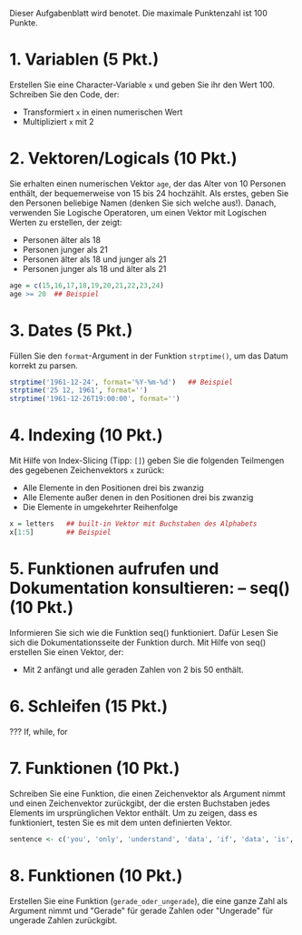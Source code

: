 Dieser Aufgabenblatt wird benotet. Die maximale Punktenzahl ist 100 Punkte. 

# 1. Variablen (5 Pkt.)

Erstellen Sie eine Character-Variable `x` und geben Sie ihr den Wert 100. Schreiben Sie den Code, der: 

* Transformiert `x` in einen numerischen Wert
* Multipliziert `x` mit 2

# 2. Vektoren/Logicals (10 Pkt.)

Sie erhalten einen numerischen Vektor `age`, der das Alter von 10 Personen enthält, der bequemerweise von 15 bis 24 hochzählt. Als erstes, geben Sie den Personen beliebige Namen (denken Sie sich welche aus!). Danach, verwenden Sie Logische Operatoren, um einen Vektor mit Logischen Werten zu erstellen, der zeigt:

* Personen älter als 18
* Personen junger als 21
* Personen älter als 18 und junger als 21
* Personen junger als 18 und älter als 21

```r 
age = c(15,16,17,18,19,20,21,22,23,24)
age >= 20  ## Beispiel
```

# 3. Dates (5 Pkt.)

Füllen Sie den `format`-Argument in der Funktion `strptime()`, um das Datum korrekt zu parsen. 

```r
strptime('1961-12-24', format='%Y-%m-%d')   ## Beispiel 
strptime('25 12, 1961', format='')
strptime('1961-12-26T19:00:00', format='')
```

# 4. Indexing (10 Pkt.)

Mit Hilfe von Index-Slicing (Tipp: `[]`) geben Sie die folgenden Teilmengen des gegebenen Zeichenvektors `x` zurück: 

* Alle Elemente in den Positionen drei bis zwanzig
* Alle Elemente außer denen in den Positionen drei bis zwanzig
* Die Elemente in umgekehrter Reihenfolge

```r
x = letters   ## built-in Vektor mit Buchstaben des Alphabets
x[1:5]        ## Beispiel
```
# 5. Funktionen aufrufen und Dokumentation konsultieren: – seq() (10 Pkt.)

Informieren Sie sich wie die Funktion seq() funktioniert. Dafür  Lesen Sie sich die Dokumentationsseite der Funktion durch. Mit Hilfe von seq() erstellen Sie einen Vektor, der:

* Mit 2 anfängt und alle geraden Zahlen von 2 bis 50 enthält.  


# 6. Schleifen (15 Pkt.)
???
If, while, for

# 7. Funktionen (10 Pkt.)

Schreiben Sie eine Funktion, die einen Zeichenvektor als Argument nimmt und einen Zeichenvektor zurückgibt, der die ersten Buchstaben jedes Elements im ursprünglichen Vektor enthält. Um zu zeigen, dass es funktioniert, testen Sie es mit dem unten definierten Vektor.

```r
sentence <- c('you', 'only', 'understand', 'data', 'if', 'data', 'is', 'tidy')
```

# 8. Funktionen (10 Pkt.)

Erstellen Sie eine Funktion (`gerade_oder_ungerade`), die eine ganze Zahl als Argument nimmt und "Gerade" für gerade Zahlen oder "Ungerade" für ungerade Zahlen zurückgibt.

